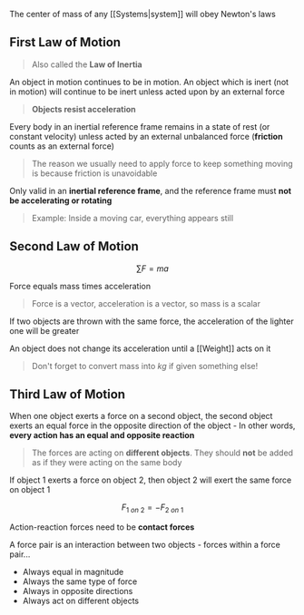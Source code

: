 The center of mass of any [[Systems|system]] will obey Newton's laws

## First Law of Motion
> Also called the **Law of Inertia**

An object in motion continues to be in motion.  An object which is inert (not in motion) will continue to be inert unless acted upon by an external force

> **Objects resist acceleration**

Every body in an inertial reference frame remains in a state of rest (or constant velocity) unless acted by an external unbalanced force (**friction** counts as an external force)

> The reason we usually need to apply force to keep something moving is because friction is unavoidable

Only valid in an **inertial reference frame**, and the reference frame must **not be accelerating or rotating**

> Example: Inside a moving car, everything appears still

## Second Law of Motion

$$
\sum{F} = ma
$$

Force equals mass times acceleration

> Force is a vector, acceleration is a vector, so mass is a scalar

If two objects are thrown with the same force, the acceleration of the lighter one will be greater

An object does not change its acceleration until a [[Weight]] acts on it

> Don't forget to convert mass into $kg$ if given something else!

## Third Law of Motion
When one object exerts a force on a second object, the second object exerts an equal force in the opposite direction of the object - In other words, **every action has an equal and opposite reaction**

> The forces are acting on **different objects**. They should **not** be added as if they were acting on the same body

If object 1 exerts a force on object 2, then object 2 will exert the same force on object 1

$$
F_{1 \ on \ 2} = -F_{2 \ on \ 1}
$$

Action-reaction forces need to be **contact forces**

A force pair is an interaction between two objects - forces within a force pair...
- Always equal in magnitude
- Always the same type of force
- Always in opposite directions
- Always act on different objects
